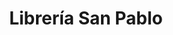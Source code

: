 ---
title: "Librería San Pablo"
url: /san-fernando-del-valle-de-catamarca/libreria-san-pablo/
shop: material de oficina
---